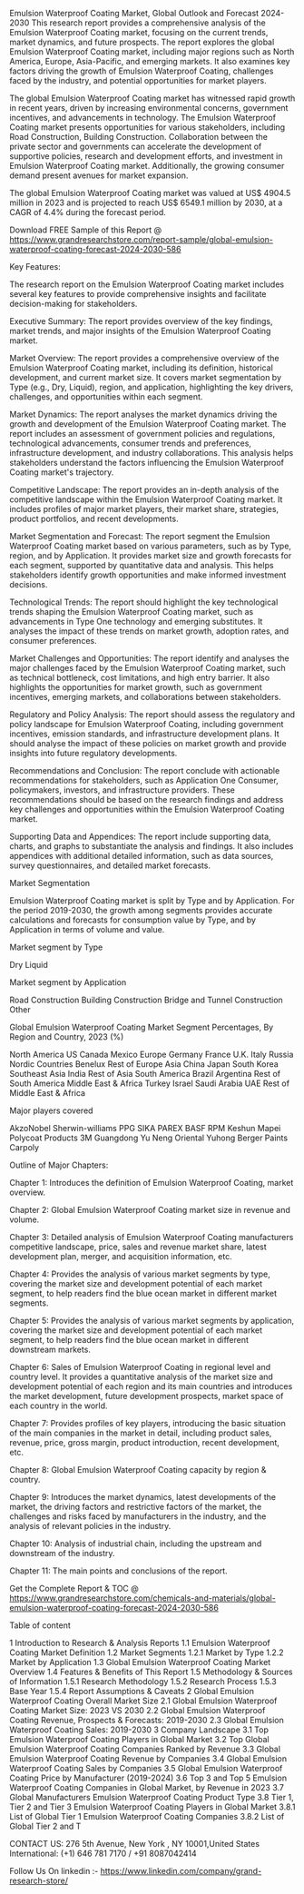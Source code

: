 Emulsion Waterproof Coating Market, Global Outlook and Forecast 2024-2030
This research report provides a comprehensive analysis of the Emulsion Waterproof Coating market, focusing on the current trends, market dynamics, and future prospects. The report explores the global Emulsion Waterproof Coating market, including major regions such as North America, Europe, Asia-Pacific, and emerging markets. It also examines key factors driving the growth of Emulsion Waterproof Coating, challenges faced by the industry, and potential opportunities for market players.

The global Emulsion Waterproof Coating market has witnessed rapid growth in recent years, driven by increasing environmental concerns, government incentives, and advancements in technology. The Emulsion Waterproof Coating market presents opportunities for various stakeholders, including Road Construction, Building Construction. Collaboration between the private sector and governments can accelerate the development of supportive policies, research and development efforts, and investment in Emulsion Waterproof Coating market. Additionally, the growing consumer demand present avenues for market expansion.

The global Emulsion Waterproof Coating market was valued at US$ 4904.5 million in 2023 and is projected to reach US$ 6549.1 million by 2030, at a CAGR of 4.4% during the forecast period.

Download FREE Sample of this Report @ https://www.grandresearchstore.com/report-sample/global-emulsion-waterproof-coating-forecast-2024-2030-586


Key Features:

The research report on the Emulsion Waterproof Coating market includes several key features to provide comprehensive insights and facilitate decision-making for stakeholders.

Executive Summary: The report provides overview of the key findings, market trends, and major insights of the Emulsion Waterproof Coating market.

Market Overview: The report provides a comprehensive overview of the Emulsion Waterproof Coating market, including its definition, historical development, and current market size. It covers market segmentation by Type (e.g., Dry, Liquid), region, and application, highlighting the key drivers, challenges, and opportunities within each segment.

Market Dynamics: The report analyses the market dynamics driving the growth and development of the Emulsion Waterproof Coating market. The report includes an assessment of government policies and regulations, technological advancements, consumer trends and preferences, infrastructure development, and industry collaborations. This analysis helps stakeholders understand the factors influencing the Emulsion Waterproof Coating market's trajectory.

Competitive Landscape: The report provides an in-depth analysis of the competitive landscape within the Emulsion Waterproof Coating market. It includes profiles of major market players, their market share, strategies, product portfolios, and recent developments.

Market Segmentation and Forecast: The report segment the Emulsion Waterproof Coating market based on various parameters, such as by Type, region, and by Application. It provides market size and growth forecasts for each segment, supported by quantitative data and analysis. This helps stakeholders identify growth opportunities and make informed investment decisions.

Technological Trends: The report should highlight the key technological trends shaping the Emulsion Waterproof Coating market, such as advancements in Type One technology and emerging substitutes. It analyses the impact of these trends on market growth, adoption rates, and consumer preferences.

Market Challenges and Opportunities: The report identify and analyses the major challenges faced by the Emulsion Waterproof Coating market, such as technical bottleneck, cost limitations, and high entry barrier. It also highlights the opportunities for market growth, such as government incentives, emerging markets, and collaborations between stakeholders.

Regulatory and Policy Analysis: The report should assess the regulatory and policy landscape for Emulsion Waterproof Coating, including government incentives, emission standards, and infrastructure development plans. It should analyse the impact of these policies on market growth and provide insights into future regulatory developments.

Recommendations and Conclusion: The report conclude with actionable recommendations for stakeholders, such as Application One Consumer, policymakers, investors, and infrastructure providers. These recommendations should be based on the research findings and address key challenges and opportunities within the Emulsion Waterproof Coating market.

Supporting Data and Appendices: The report include supporting data, charts, and graphs to substantiate the analysis and findings. It also includes appendices with additional detailed information, such as data sources, survey questionnaires, and detailed market forecasts.

Market Segmentation

Emulsion Waterproof Coating market is split by Type and by Application. For the period 2019-2030, the growth among segments provides accurate calculations and forecasts for consumption value by Type, and by Application in terms of volume and value.



Market segment by Type



Dry
Liquid


Market segment by Application



Road Construction
Building Construction
Bridge and Tunnel Construction
Other


Global Emulsion Waterproof Coating Market Segment Percentages, By Region and Country, 2023 (%)



North America
US
Canada
Mexico
Europe
Germany
France
U.K.
Italy
Russia
Nordic Countries
Benelux
Rest of Europe
Asia
China
Japan
South Korea
Southeast Asia
India
Rest of Asia
South America
Brazil
Argentina
Rest of South America
Middle East & Africa
Turkey
Israel
Saudi Arabia
UAE
Rest of Middle East & Africa


Major players covered



AkzoNobel
Sherwin-williams
PPG
SIKA
PAREX
BASF
RPM
Keshun
Mapei
Polycoat Products
3M
Guangdong Yu Neng
Oriental Yuhong
Berger Paints
Carpoly


Outline of Major Chapters:

Chapter 1: Introduces the definition of Emulsion Waterproof Coating, market overview.

Chapter 2: Global Emulsion Waterproof Coating market size in revenue and volume.

Chapter 3: Detailed analysis of Emulsion Waterproof Coating manufacturers competitive landscape, price, sales and revenue market share, latest development plan, merger, and acquisition information, etc.

Chapter 4: Provides the analysis of various market segments by type, covering the market size and development potential of each market segment, to help readers find the blue ocean market in different market segments.

Chapter 5: Provides the analysis of various market segments by application, covering the market size and development potential of each market segment, to help readers find the blue ocean market in different downstream markets.

Chapter 6: Sales of Emulsion Waterproof Coating in regional level and country level. It provides a quantitative analysis of the market size and development potential of each region and its main countries and introduces the market development, future development prospects, market space of each country in the world.

Chapter 7: Provides profiles of key players, introducing the basic situation of the main companies in the market in detail, including product sales, revenue, price, gross margin, product introduction, recent development, etc.

Chapter 8: Global Emulsion Waterproof Coating capacity by region & country.

Chapter 9: Introduces the market dynamics, latest developments of the market, the driving factors and restrictive factors of the market, the challenges and risks faced by manufacturers in the industry, and the analysis of relevant policies in the industry.

Chapter 10: Analysis of industrial chain, including the upstream and downstream of the industry.

Chapter 11: The main points and conclusions of the report.

Get the Complete Report & TOC @ https://www.grandresearchstore.com/chemicals-and-materials/global-emulsion-waterproof-coating-forecast-2024-2030-586

Table of content

1 Introduction to Research & Analysis Reports
1.1 Emulsion Waterproof Coating Market Definition
1.2 Market Segments
1.2.1 Market by Type
1.2.2 Market by Application
1.3 Global Emulsion Waterproof Coating Market Overview
1.4 Features & Benefits of This Report
1.5 Methodology & Sources of Information
1.5.1 Research Methodology
1.5.2 Research Process
1.5.3 Base Year
1.5.4 Report Assumptions & Caveats
2 Global Emulsion Waterproof Coating Overall Market Size
2.1 Global Emulsion Waterproof Coating Market Size: 2023 VS 2030
2.2 Global Emulsion Waterproof Coating Revenue, Prospects & Forecasts: 2019-2030
2.3 Global Emulsion Waterproof Coating Sales: 2019-2030
3 Company Landscape
3.1 Top Emulsion Waterproof Coating Players in Global Market
3.2 Top Global Emulsion Waterproof Coating Companies Ranked by Revenue
3.3 Global Emulsion Waterproof Coating Revenue by Companies
3.4 Global Emulsion Waterproof Coating Sales by Companies
3.5 Global Emulsion Waterproof Coating Price by Manufacturer (2019-2024)
3.6 Top 3 and Top 5 Emulsion Waterproof Coating Companies in Global Market, by Revenue in 2023
3.7 Global Manufacturers Emulsion Waterproof Coating Product Type
3.8 Tier 1, Tier 2 and Tier 3 Emulsion Waterproof Coating Players in Global Market
3.8.1 List of Global Tier 1 Emulsion Waterproof Coating Companies
3.8.2 List of Global Tier 2 and T

CONTACT US:
276 5th Avenue, New York , NY 10001,United States
International: (+1) 646 781 7170 / +91 8087042414

Follow Us On linkedin :- https://www.linkedin.com/company/grand-research-store/
 
